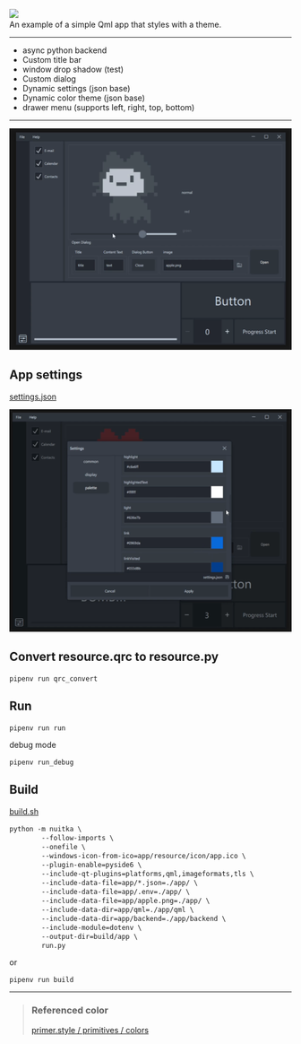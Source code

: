 ![](https://img.shields.io/badge/PySide-6.2.4-blue)  
An example of a simple Qml app that styles with a theme.

---

- async python backend
- Custom title bar
- window drop shadow (test)
- Custom dialog
- Dynamic settings (json base)
- Dynamic color theme (json base)
- drawer menu (supports left, right, top, bottom)

---

![01](./screenshot/01.png)

## App settings

[settings.json](app/settings.json)

![02](./screenshot/02.png)

## Convert resource.qrc to resource.py

```
pipenv run qrc_convert
```

## Run

```
pipenv run run
```

debug mode

```
pipenv run_debug
```

## Build

[build.sh](build.sh)

```
python -m nuitka \
        --follow-imports \
        --onefile \
        --windows-icon-from-ico=app/resource/icon/app.ico \
        --plugin-enable=pyside6 \
        --include-qt-plugins=platforms,qml,imageformats,tls \
        --include-data-file=app/*.json=./app/ \
        --include-data-file=app/.env=./app/ \
        --include-data-file=app/apple.png=./app/ \
        --include-data-dir=app/qml=./app/qml \
        --include-data-dir=app/backend=./app/backend \
        --include-module=dotenv \
        --output-dir=build/app \
        run.py
```

or

```
pipenv run build
```

---

> ### Referenced color
>
> [primer.style / primitives / colors](https://primer.style/primitives/colors)
